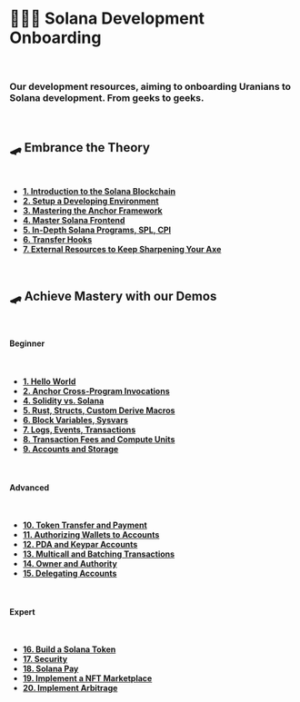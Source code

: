# 👩🏽‍💻 Solana Development Onboarding

<br>

### Our development resources, aiming to onboarding Uranians to Solana development. From geeks to geeks.

<br>

## 🛹 Embrance the Theory

<br>

* **[1. Introduction to the Solana Blockchain](chapters/01_intro.md)**
* **[2. Setup a Developing Environment](chapters/02_dev_env.md)**
* **[3. Mastering the Anchor Framework](chapters/03_anchor.md)**
* **[4. Master Solana Frontend](chapters/04_frontend.md)**
* **[5. In-Depth Solana Programs, SPL, CPI](chapters/05_programs_in_depth.md)**
* **[6. Transfer Hooks](chapters/06_transfer_hooks.md)**
* **[7. External Resources to Keep Sharpening Your Axe](chapters/07_sharpening_your_axes.md)**



<br>


## 🛹 Achieve Mastery with our Demos

<br>

#### Beginner

<br>

* **[1. Hello World](demos/01_hello_world)**
* **[2. Anchor Cross-Program Invocations](demos/03_anchor)**
* **[4. Solidity vs. Solana](demos/04_sol_vs_sol)**
* **[5. Rust, Structs, Custom Derive Macros](demos/05_rust)**
* **[6. Block Variables, Sysvars](demos/06_blocks)**
* **[7. Logs, Events, Transactions](demos/07_logs_events_txs)**
* **[8. Transaction Fees and Compute Units](demos/08_transactions)**
* **[9. Accounts and Storage](demos/09_accounts_and_storage)**


<br>

#### Advanced

<br>

* **[10. Token Transfer and Payment](demos/10_payment)**
* **[11. Authorizing Wallets to Accounts](demos/11_wallets_to_account)**
* **[12. PDA and Keypar Accounts](demos/12_pda)**
* **[13. Multicall and Batching Transactions](demos/13_multicall)**
* **[14. Owner and Authority](demos/14_ownership)**
* **[15. Delegating Accounts](demos/15_delegating)**


<br>

#### Expert

<br>

* **[16. Build a Solana Token](demos/16_token)**
* **[17. Security](demos/17_security)**
* **[18. Solana Pay](demos/18_solana_pay)**
* **[19. Implement a NFT Marketplace](demos/19_nft_marketplace)**
* **[20. Implement Arbitrage](demos/20_arbitrage)**









